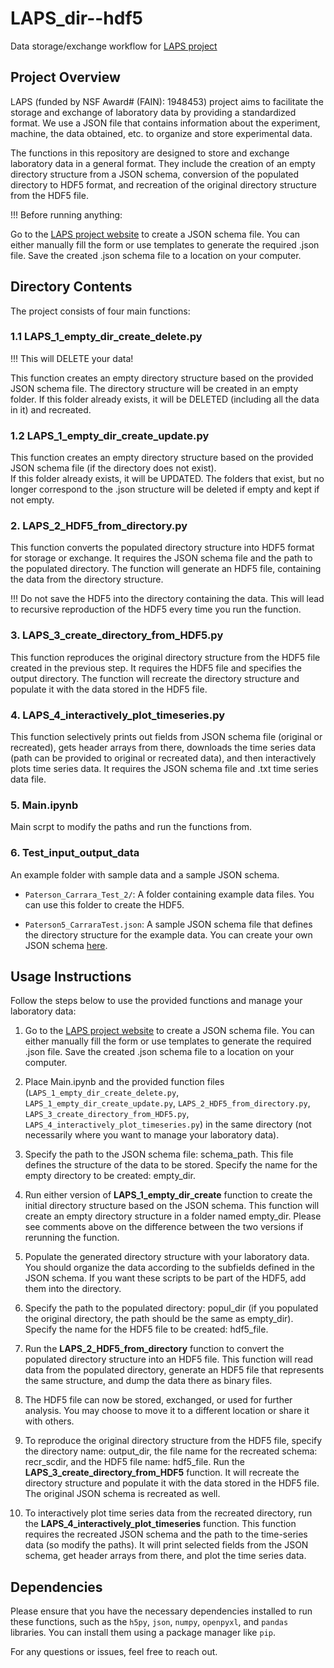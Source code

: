 # LAPS_dir--hdf5

Data storage/exchange workflow for [LAPS project](http://verve.mit.edu/laps/)

## Project Overview

LAPS (funded by NSF Award# (FAIN): 1948453) project aims to facilitate the storage and exchange of laboratory data by providing a standardized format. 
We use a JSON file that contains information about the experiment, machine, the data obtained, etc. to organize and store experimental data.

The functions in this repository are designed to store and exchange laboratory data in a general format. 
They include the creation of an empty directory structure from a JSON schema, 
conversion of the populated directory to HDF5 format, and recreation of the original directory structure from the HDF5 file.

!!! Before running anything:

Go to the [LAPS project website](http://verve.mit.edu/laps/templates.html) to create a JSON schema file. 
You can either manually fill the form or use templates to generate the required .json file.
Save the created .json schema file to a location on your computer.

## Directory Contents
The project consists of four main functions:

### 1.1 **LAPS_1_empty_dir_create_delete.py** 
!!! This will DELETE your data!

   This function creates an empty directory structure based on the provided JSON schema file. 
   The directory structure will be created in an empty folder. 
   If this folder already exists, it will be DELETED (including all the data in it) and recreated.
   
### 1.2 **LAPS_1_empty_dir_create_update.py** 
   This function creates an empty directory structure based on the provided JSON 
   schema file (if the directory does not exist).  
   If this folder already exists, it will be UPDATED. The folders that exist, but no longer correspond to the .json structure
   will be deleted if empty and kept if not empty.

### 2. **LAPS_2_HDF5_from_directory.py** 
   This function converts the populated directory structure into HDF5 format for storage or exchange. 
   It requires the JSON schema file and the path to the populated directory. 
   The function will generate an HDF5 file, containing the data from the directory structure.
   
!!! Do not save the HDF5 into the directory containing the data. This will lead to recursive reproduction of the HDF5 every time you run the function.

### 3. **LAPS_3_create_directory_from_HDF5.py** 
   This function reproduces the original directory structure from the HDF5 file created in the previous step. 
   It requires the HDF5 file and specifies the output directory. 
   The function will recreate the directory structure and populate it with the data stored in the HDF5 file.

### 4. **LAPS_4_interactively_plot_timeseries.py** 
   This function selectively prints out fields from JSON schema file (original or recreated), 
   gets header arrays from there, downloads the time series data (path can be provided to original or recreated data), 
   and then interactively plots time series data.
   It requires the JSON schema file and .txt time series data file. 

### 5. **Main.ipynb** 
   Main scrpt to modify the paths and run the functions from.

### 6. **Test_input_output_data**
   An example folder with sample data and a sample JSON schema.

- `Paterson_Carrara_Test_2/`: A folder containing example data files. You can use this folder to create the HDF5.

- `Paterson5_CarraraTest.json`: A sample JSON schema file that defines the directory structure for the example data. You can create your own JSON schema [here](http://verve.mit.edu/laps/templates.html).

## Usage Instructions

Follow the steps below to use the provided functions and manage your laboratory data:

1. Go to the [LAPS project website](http://verve.mit.edu/laps/templates.html) to create a JSON schema file. 
   You can either manually fill the form or use templates to generate the required .json file.
   Save the created .json schema file to a location on your computer.

2. Place Main.ipynb and the provided function files (`LAPS_1_empty_dir_create_delete.py`, `LAPS_1_empty_dir_create_update.py`, `LAPS_2_HDF5_from_directory.py`, `LAPS_3_create_directory_from_HDF5.py`, `LAPS_4_interactively_plot_timeseries.py`) 
   in the same directory (not necessarily where you want to manage your laboratory data).

3. Specify the path to the JSON schema file: schema_path. 
   This file defines the structure of the data to be stored. Specify the name for the empty directory to be created: empty_dir.
   
4. Run either version of **LAPS_1_empty_dir_create** function to create the initial directory structure based on the JSON schema. 
   This function will create an empty directory structure in a folder named empty_dir. 
   Please see comments above on the difference between the two versions if rerunning the function.

5. Populate the generated directory structure with your laboratory data. 
   You should organize the data according to the subfields defined in the JSON schema.
   If you want these scripts to be part of the HDF5, add them into the directory.

7. Specify the path to the populated directory: popul_dir (if you populated the original directory, the path should be the same as empty_dir).
   Specify the name for the HDF5 file to be created: hdf5_file.

8. Run the **LAPS_2_HDF5_from_directory** function to convert the populated directory structure into an HDF5 file. 
   This function will read data from the populated directory, generate an HDF5 file that represents the same structure, and dump the data there as binary files.

9. The HDF5 file can now be stored, exchanged, or used for further analysis. 
   You may choose to move it to a different location or share it with others.

10. To reproduce the original directory structure from the HDF5 file, specify the directory name: output_dir, 
   the file name for the recreated schema: recr_scdir, and the HDF5 file name: hdf5_file.
   Run the **LAPS_3_create_directory_from_HDF5** function. It will recreate the directory structure 
   and populate it with the data stored in the HDF5 file. The original JSON schema is recreated as well.

11. To interactively plot time series data from the recreated directory, 
    run the **LAPS_4_interactively_plot_timeseries** function. 
    This function requires the recreated JSON schema and the path to the time-series data (so modify the paths). 
    It will print selected fields from the JSON schema, get header arrays from there, and plot the time series data.

## Dependencies

Please ensure that you have the necessary dependencies installed to run these functions, 
such as the `h5py`, `json`, `numpy`, `openpyxl`, and `pandas` libraries. 
You can install them using a package manager like `pip`.

For any questions or issues, feel free to reach out. 
